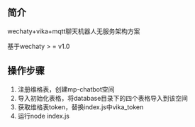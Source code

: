 ## 简介

wechaty+vika+mqtt聊天机器人无服务架构方案

基于wechaty > = v1.0

## 操作步骤

1. 注册维格表，创建mp-chatbot空间
2. 导入初始化表格，将database目录下的四个表格导入到该空间
3. 获取维格表token，替换index.js中vika_token
4. 运行node index.js


